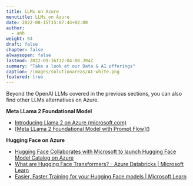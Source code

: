 ```yaml
---
title: LLMs on Azure
menutitle: LLMs on Azure
date: 2022-08-15T15:07:44+02:00
author: 
  - anh
weight: 04
draft: false
chapter: false
alwaysopen: false
lastmod: 2022-09-16T12:04:08.394Z
summary: "Take a look at our Data & AI offerings"
caption: /images/solutionareas/AI-white.png
featured: true
---
```




Beyond the OpenAI LLMs covered in the previous sections, you can also find other LLMs alternatives on Azure.

**Meta LLama 2 Foundational Model**
- [<u>Introducing Llama 2 on Azure (microsoft.com)</u>](https://techcommunity.microsoft.com/t5/ai-machine-learning-blog/introducing-llama-2-on-azure/ba-p/3881233)
- [<u>Meta LLama 2 Foundational Model with Prompt Flow</u>][(](https://learn.microsoft.com/en-us/shows/ai-show/meta-llama-2-foundational-model-with-prompt-flow)) 

**Hugging Face on Azure**
- [<u>Hugging Face Collaborates with Microsoft to launch Hugging Face Model Catalog on Azure</u>](https://huggingface.co/blog/hugging-face-endpoints-on-azure)
- [<u>What are Hugging Face Transformers? - Azure Databricks | Microsoft Learn</u>](https://learn.microsoft.com/en-us/azure/databricks/machine-learning/train-model/huggingface/)
- [<u>Easier, Faster Training for your Hugging Face models | Microsoft Learn</u>](https://learn.microsoft.com/en-us/shows/ai-show/easier-faster-training-for-your-hugging-face-models)
